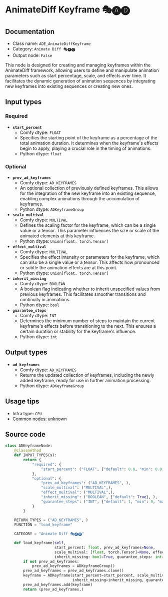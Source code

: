 # AnimateDiff Keyframe 🎭🅐🅓
## Documentation
- Class name: `ADE_AnimateDiffKeyframe`
- Category: `Animate Diff 🎭🅐🅓`
- Output node: `False`

This node is designed for creating and managing keyframes within the AnimateDiff framework, allowing users to define and manipulate animation parameters such as start percentage, scale, and effects over time. It facilitates the dynamic generation of animation sequences by integrating new keyframes into existing sequences or creating new ones.
## Input types
### Required
- **`start_percent`**
    - Comfy dtype: `FLOAT`
    - Specifies the starting point of the keyframe as a percentage of the total animation duration. It determines when the keyframe's effects begin to apply, playing a crucial role in the timing of animations.
    - Python dtype: `float`
### Optional
- **`prev_ad_keyframes`**
    - Comfy dtype: `AD_KEYFRAMES`
    - An optional collection of previously defined keyframes. This allows for the integration of the new keyframe into an existing sequence, enabling complex animations through the accumulation of keyframes.
    - Python dtype: `ADKeyframeGroup`
- **`scale_multival`**
    - Comfy dtype: `MULTIVAL`
    - Defines the scaling factor for the keyframe, which can be a single value or a tensor. This parameter influences the size or scale of the animated elements at this keyframe.
    - Python dtype: `Union[float, torch.Tensor]`
- **`effect_multival`**
    - Comfy dtype: `MULTIVAL`
    - Specifies the effect intensity or parameters for the keyframe, which can also be a single value or a tensor. This affects how pronounced or subtle the animation effects are at this point.
    - Python dtype: `Union[float, torch.Tensor]`
- **`inherit_missing`**
    - Comfy dtype: `BOOLEAN`
    - A boolean flag indicating whether to inherit unspecified values from previous keyframes. This facilitates smoother transitions and continuity in animations.
    - Python dtype: `bool`
- **`guarantee_steps`**
    - Comfy dtype: `INT`
    - Determines the minimum number of steps to maintain the current keyframe's effects before transitioning to the next. This ensures a certain duration or stability for the keyframe's influence.
    - Python dtype: `int`
## Output types
- **`ad_keyframes`**
    - Comfy dtype: `AD_KEYFRAMES`
    - Returns the updated collection of keyframes, including the newly added keyframe, ready for use in further animation processing.
    - Python dtype: `ADKeyframeGroup`
## Usage tips
- Infra type: `CPU`
- Common nodes: unknown


## Source code
```python
class ADKeyframeNode:
    @classmethod
    def INPUT_TYPES(s):
        return {
            "required": {
                "start_percent": ("FLOAT", {"default": 0.0, "min": 0.0, "max": 1.0, "step": 0.001}, ),
            },
            "optional": {
                "prev_ad_keyframes": ("AD_KEYFRAMES", ),
                "scale_multival": ("MULTIVAL",),
                "effect_multival": ("MULTIVAL",),
                "inherit_missing": ("BOOLEAN", {"default": True}, ),
                "guarantee_steps": ("INT", {"default": 1, "min": 0, "max": BIGMAX}),
            }
        }
    
    RETURN_TYPES = ("AD_KEYFRAMES", )
    FUNCTION = "load_keyframe"

    CATEGORY = "Animate Diff 🎭🅐🅓"

    def load_keyframe(self,
                      start_percent: float, prev_ad_keyframes=None,
                      scale_multival: [float, torch.Tensor]=None, effect_multival: [float, torch.Tensor]=None,
                      inherit_missing: bool=True, guarantee_steps: int=1):
        if not prev_ad_keyframes:
            prev_ad_keyframes = ADKeyframeGroup()
        prev_ad_keyframes = prev_ad_keyframes.clone()
        keyframe = ADKeyframe(start_percent=start_percent, scale_multival=scale_multival, effect_multival=effect_multival,
                              inherit_missing=inherit_missing, guarantee_steps=guarantee_steps)
        prev_ad_keyframes.add(keyframe)
        return (prev_ad_keyframes,)

```
